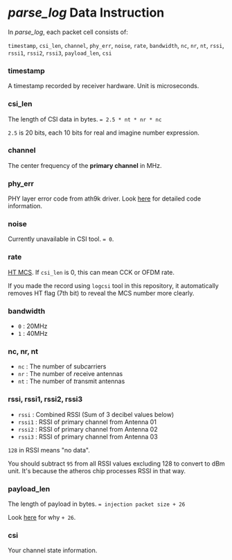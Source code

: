 # *parse_log* Data Instruction

In *parse_log*, each packet cell consists of:

`timestamp`, `csi_len`, `channel`, `phy_err`, `noise`, `rate`, `bandwidth`, `nc`, `nr`, `nt`, `rssi`, `rssi1`, `rssi2`, `rssi3`, `payload_len`, `csi`

### timestamp

A timestamp recorded by receiver hardware. Unit is microseconds.

### csi_len

The length of CSI data in bytes. `= 2.5 * nt * nr * nc`

`2.5` is 20 bits, each 10 bits for real and imagine number expression.

### channel

The center frequency of the **primary channel** in MHz.

### phy_err

PHY layer error code from ath9k driver. Look [here](https://github.com/wldh-g/BPI-R2-Atheros-CSITool/blob/5.4-main/drivers/net/wireless/ath/ath9k/mac.h#L193-L230) for detailed code information.

### noise

Currently unavailable in CSI tool. `= 0`.

### rate

[HT MCS](http://mcsindex.com/). If `csi_len` is 0, this can mean CCK or OFDM rate.

If you made the record using `logcsi` tool in this repository, it automatically removes HT flag (7th bit) to reveal the MCS number more clearly.

### bandwidth

+ `0` : 20MHz
+ `1` : 40MHz

### nc, nr, nt

+ `nc` : The number of sub*c*arriers
+ `nr` : The number of *r*eceive antennas
+ `nt` : The number of *t*ransmit antennas

### rssi, rssi1, rssi2, rssi3

+ `rssi`  : Combined RSSI (Sum of 3 decibel values below)
+ `rssi1` : RSSI of primary channel from Antenna 01
+ `rssi2` : RSSI of primary channel from Antenna 02
+ `rssi3` : RSSI of primary channel from Antenna 03

`128` in RSSI means "no data".

You should subtract `95` from all RSSI values excluding 128 to convert to dBm unit. It's because the atheros chip processes RSSI in that way.

### payload_len

The length of payload in bytes. `= injection packet size + 26`

Look [here](/receiver/logcsi.md#what-are-those-26-bytes) for why `+ 26`.

### csi

Your channel state information.
